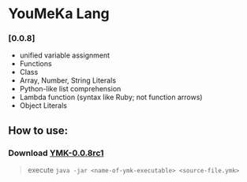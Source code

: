 # YouMeKa Lang
### [0.0.8]
* unified variable assignment
* Functions
* Class
* Array, Number, String Literals
* Python-like list comprehension
* Lambda function (syntax like Ruby; not function arrows)
* Object Literals

## How to use:
### Download [YMK-0.0.8rc1](https://github.com/mczvc-biomew/YouMeKaLang/releases/download/0.0.8/YMK-0.0.8rc1.jar)

> execute
> ``java -jar <name-of-ymk-executable> <source-file.ymk>``